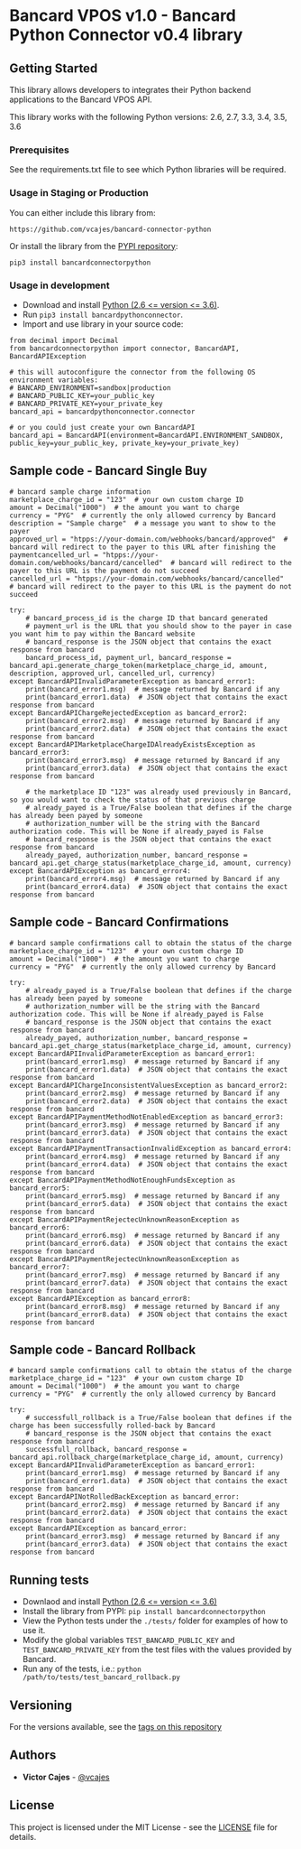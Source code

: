 
# Bancard VPOS v1.0 - Bancard Python Connector v0.4 library

## Getting Started

This library allows developers to integrates their Python backend applications to the Bancard VPOS API.

This library works with the following Python versions: 2.6, 2.7, 3.3, 3.4, 3.5, 3.6

### Prerequisites

See the requirements.txt file to see which Python libraries will be required.

### Usage in Staging or Production

You can either include this library from:

```
https://github.com/vcajes/bancard-connector-python
```

Or install the library from the [PYPI repository](https://pypi.python.org/pypi/bancardconnectorpython/):

```
pip3 install bancardconnectorpython
```

### Usage in development

* Download and install [Python (2.6 <= version <= 3.6)](https://www.python.org/downloads/).
* Run `pip3 install bancardpythonconnector`.
* Import and use library in your source code:
```
from decimal import Decimal
from bancardconnectorpython import connector, BancardAPI, BancardAPIException

# this will autoconfigure the connector from the following OS environment variables:
# BANCARD_ENVIRONMENT=sandbox|production
# BANCARD_PUBLIC_KEY=your_public_key
# BANCARD_PRIVATE_KEY=your_private_key
bancard_api = bancardpythonconnector.connector

# or you could just create your own BancardAPI
bancard_api = BancardAPI(environment=BancardAPI.ENVIRONMENT_SANDBOX, public_key=your_public_key, private_key=your_private_key)
```

## Sample code - Bancard Single Buy

```
# bancard sample charge information
marketplace_charge_id = "123"  # your own custom charge ID
amount = Decimal("1000")  # the amount you want to charge
currency = "PYG"  # currently the only allowed currency by Bancard
description = "Sample charge"  # a message you want to show to the payer
approved_url = "htpps://your-domain.com/webhooks/bancard/approved"  # bancard will redirect to the payer to this URL after finishing the paymentcancelled_url = "htpps://your-domain.com/webhooks/bancard/cancelled"  # bancard will redirect to the payer to this URL is the payment do not succeed
cancelled_url = "htpps://your-domain.com/webhooks/bancard/cancelled"  # bancard will redirect to the payer to this URL is the payment do not succeed

try:
    # bancard_process_id is the charge ID that bancard generated
    # payment_url is the URL that you should show to the payer in case you want him to pay within the Bancard website
    # bancard_response is the JSON object that contains the exact response from bancard
    bancard_process_id, payment_url, bancard_response = bancard_api.generate_charge_token(marketplace_charge_id, amount, description, approved_url, cancelled_url, currency)
except BancardAPIInvalidParameterException as bancard_error1:
    print(bancard_error1.msg)  # message returned by Bancard if any
    print(bancard_error1.data)  # JSON object that contains the exact response from bancard
except BancardAPIChargeRejectedException as bancard_error2:
    print(bancard_error2.msg)  # message returned by Bancard if any
    print(bancard_error2.data)  # JSON object that contains the exact response from bancard
except BancardAPIMarketplaceChargeIDAlreadyExistsException as bancard_error3:
    print(bancard_error3.msg)  # message returned by Bancard if any
    print(bancard_error3.data)  # JSON object that contains the exact response from bancard

    # the marketplace ID "123" was already used previously in Bancard, so you would want to check the status of that previous charge
    # already_payed is a True/False boolean that defines if the charge has already been payed by someone
    # authorization_number will be the string with the Bancard authorization code. This will be None if already_payed is False
    # bancard_response is the JSON object that contains the exact response from bancard
    already_payed, authorization_number, bancard_response = bancard_api.get_charge_status(marketplace_charge_id, amount, currency)
except BancardAPIException as bancard_error4:
    print(bancard_error4.msg)  # message returned by Bancard if any
    print(bancard_error4.data)  # JSON object that contains the exact response from bancard
```

## Sample code - Bancard Confirmations

```
# bancard sample confirmations call to obtain the status of the charge
marketplace_charge_id = "123"  # your own custom charge ID
amount = Decimal("1000")  # the amount you want to charge
currency = "PYG"  # currently the only allowed currency by Bancard

try:
    # already_payed is a True/False boolean that defines if the charge has already been payed by someone
    # authorization_number will be the string with the Bancard authorization code. This will be None if already_payed is False
    # bancard_response is the JSON object that contains the exact response from bancard
    already_payed, authorization_number, bancard_response = bancard_api.get_charge_status(marketplace_charge_id, amount, currency)
except BancardAPIInvalidParameterException as bancard_error1:
    print(bancard_error1.msg)  # message returned by Bancard if any
    print(bancard_error1.data)  # JSON object that contains the exact response from bancard
except BancardAPIChargeInconsistentValuesException as bancard_error2:
    print(bancard_error2.msg)  # message returned by Bancard if any
    print(bancard_error2.data)  # JSON object that contains the exact response from bancard
except BancardAPIPaymentMethodNotEnabledException as bancard_error3:
    print(bancard_error3.msg)  # message returned by Bancard if any
    print(bancard_error3.data)  # JSON object that contains the exact response from bancard
except BancardAPIPaymentTransactionInvalidException as bancard_error4:
    print(bancard_error4.msg)  # message returned by Bancard if any
    print(bancard_error4.data)  # JSON object that contains the exact response from bancard
except BancardAPIPaymentMethodNotEnoughFundsException as bancard_error5:
    print(bancard_error5.msg)  # message returned by Bancard if any
    print(bancard_error5.data)  # JSON object that contains the exact response from bancard
except BancardAPIPaymentRejectecUnknownReasonException as bancard_error6:
    print(bancard_error6.msg)  # message returned by Bancard if any
    print(bancard_error6.data)  # JSON object that contains the exact response from bancard
except BancardAPIPaymentRejectecUnknownReasonException as bancard_error7:
    print(bancard_error7.msg)  # message returned by Bancard if any
    print(bancard_error7.data)  # JSON object that contains the exact response from bancard
except BancardAPIException as bancard_error8:
    print(bancard_error8.msg)  # message returned by Bancard if any
    print(bancard_error8.data)  # JSON object that contains the exact response from bancard
```

## Sample code - Bancard Rollback

```
# bancard sample confirmations call to obtain the status of the charge
marketplace_charge_id = "123"  # your own custom charge ID
amount = Decimal("1000")  # the amount you want to charge
currency = "PYG"  # currently the only allowed currency by Bancard

try:
    # successfull_rollback is a True/False boolean that defines if the charge has been successfully rolled-back by Bancard
    # bancard_response is the JSON object that contains the exact response from bancard
    successfull_rollback, bancard_response = bancard_api.rollback_charge(marketplace_charge_id, amount, currency)
except BancardAPIInvalidParameterException as bancard_error1:
    print(bancard_error1.msg)  # message returned by Bancard if any
    print(bancard_error1.data)  # JSON object that contains the exact response from bancard
except BancardAPINotRolledBackException as bancard_error:
    print(bancard_error2.msg)  # message returned by Bancard if any
    print(bancard_error2.data)  # JSON object that contains the exact response from bancard
except BancardAPIException as bancard_error:
    print(bancard_error3.msg)  # message returned by Bancard if any
    print(bancard_error3.data)  # JSON object that contains the exact response from bancard
```

## Running tests

* Downlaod and install [Python (2.6 <= version <= 3.6)](https://www.python.org/downloads/)
* Install the library from PYPI: `pip install bancardconnectorpython`
* View the Python tests under the `./tests/` folder for examples of how to use it.
* Modify the global variables `TEST_BANCARD_PUBLIC_KEY` and `TEST_BANCARD_PRIVATE_KEY` from the test files with the values provided by Bancard.
* Run any of the tests, i.e.: `python /path/to/tests/test_bancard_rollback.py `

## Versioning

For the versions available, see the [tags on this repository](https://github.com/vcajes/bancard-connector-python/tags)

## Authors

* **Victor Cajes** - [@vcajes](https://github.com/vcajes)

## License

This project is licensed under the MIT License - see the [LICENSE](LICENSE.txt) file for details.


